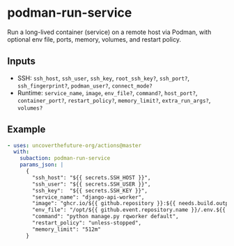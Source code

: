# podman-run-service

Run a long-lived container (service) on a remote host via Podman, with optional env file, ports, memory, volumes, and restart policy.

## Inputs
- SSH: `ssh_host`, `ssh_user`, `ssh_key`, `root_ssh_key?`, `ssh_port?`, `ssh_fingerprint?`, `podman_user?`, `connect_mode?`
- Runtime: `service_name`, `image`, `env_file?`, `command?`, `host_port?`, `container_port?`, `restart_policy?`, `memory_limit?`, `extra_run_args?`, `volumes?`

## Example
```yaml
- uses: uncoverthefuture-org/actions@master
  with:
    subaction: podman-run-service
    params_json: |
      {
        "ssh_host": "${{ secrets.SSH_HOST }}",
        "ssh_user": "${{ secrets.SSH_USER }}",
        "ssh_key":  "${{ secrets.SSH_KEY }}",
        "service_name": "django-api-worker",
        "image": "ghcr.io/${{ github.repository }}:${{ needs.build.outputs.image_tag }}",
        "env_file": "/opt/${{ github.event.repository.name }}/.env.${{ needs.build.outputs.env_name }}",
        "command": "python manage.py rqworker default",
        "restart_policy": "unless-stopped",
        "memory_limit": "512m"
      }
```
